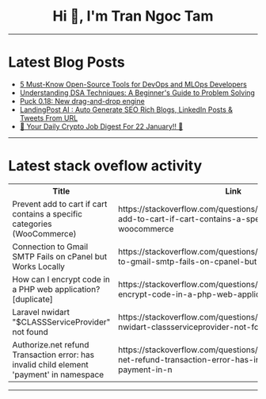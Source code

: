<h1 align="center">Hi 👋, I'm Tran Ngoc Tam</h1>

---

# Latest Blog Posts 
<!-- BLOG-POST-LIST:START -->
- [5 Must-Know Open-Source Tools for DevOps and MLOps Developers](https://dev.to/astrodevil/5-must-know-open-source-tools-for-devops-and-mlops-developers-29bp)
- [Understanding DSA Techniques: A Beginner&#39;s Guide to Problem Solving](https://dev.to/solitrix02/understanding-dsa-techniques-a-beginners-guide-to-problem-solving-55mf)
- [Puck 0.18: New drag-and-drop engine](https://dev.to/puckeditor/puck-018-new-drag-and-drop-engine-3h2o)
- [LandingPost AI : Auto Generate SEO Rich Blogs, LinkedIn Posts &amp; Tweets From URL](https://dev.to/phalgun_soni/landingpost-ai-auto-generate-seo-rich-blogs-linkedin-posts-tweets-from-url-da)
- [🚀 Your Daily Crypto Job Digest For 22 January!! 🚀](https://dev.to/web3hires/your-daily-crypto-job-digest-for-22-january-37kn)
<!-- BLOG-POST-LIST:END -->

---

# Latest stack oveflow activity
<table>
  <tr><th>Title</th><th>Link</th></tr>
  <!-- STACKOVERFLOW:START --><tr><td>Prevent add to cart if cart contains a specific categories &lpar;WooCommerce&rpar;</td><td>https://stackoverflow.com/questions/79377636/prevent-add-to-cart-if-cart-contains-a-specific-categories-woocommerce</td></tr><tr><td>Connection to Gmail SMTP Fails on cPanel but Works Locally</td><td>https://stackoverflow.com/questions/79377543/connection-to-gmail-smtp-fails-on-cpanel-but-works-locally</td></tr><tr><td>How can I encrypt code in a PHP web application? [duplicate]</td><td>https://stackoverflow.com/questions/79377541/how-can-i-encrypt-code-in-a-php-web-application</td></tr><tr><td>Laravel nwidart &quot;$CLASSServiceProvider&quot; not found</td><td>https://stackoverflow.com/questions/79377380/laravel-nwidart-classserviceprovider-not-found</td></tr><tr><td>Authorize.net refund Transaction error: has invalid child element &#39;payment&#39; in namespace</td><td>https://stackoverflow.com/questions/79377299/authorize-net-refund-transaction-error-has-invalid-child-element-payment-in-n</td></tr><!-- STACKOVERFLOW:END -->
</table>

---


